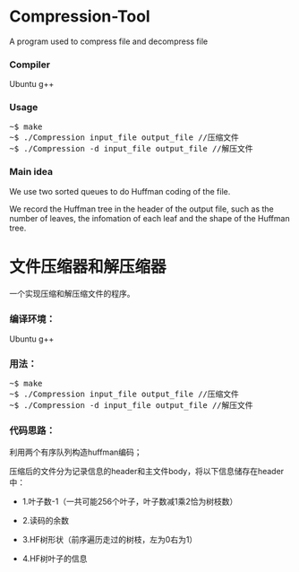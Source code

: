# Compression-Tool

A program used to compress file and decompress file

### Compiler

Ubuntu g++

### Usage

<pre>
~$ make
~$ ./Compression input_file output_file //压缩文件
~$ ./Compression -d input_file output_file //解压文件
</pre>

### Main idea

We use two sorted queues to do Huffman coding of the file.

We record the Huffman tree in the header of the output file, such as the number of leaves, the infomation of each leaf and the shape of the Huffman tree.

# 文件压缩器和解压缩器

一个实现压缩和解压缩文件的程序。

### 编译环境：

Ubuntu g++

### 用法：

<pre>
~$ make
~$ ./Compression input_file output_file //压缩文件
~$ ./Compression -d input_file output_file //解压文件
</pre>

### 代码思路：

利用两个有序队列构造huffman编码；

压缩后的文件分为记录信息的header和主文件body，将以下信息储存在header中：

*  1.叶子数-1（一共可能256个叶子，叶子数减1乘2恰为树枝数）
  
*  2.读码的余数 
  
*  3.HF树形状（前序遍历走过的树枝，左为0右为1） 
  
*  4.HF树叶子的信息


